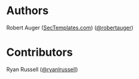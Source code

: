 # Authors
Robert Auger (<a href="https://www.sectemplates.com">SecTemplates.com</a>) (<a href="https://twitter.com/robertauger">@robertauger</a>)

# Contributors
Ryan Russell (<a href="https://twitter.com/ryanlrussell">@ryanlrussell</a>)
